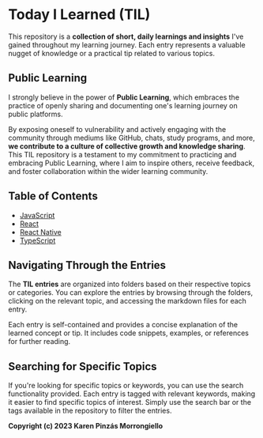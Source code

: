 # Today I Learned (TIL)

This repository is a **collection of short, daily learnings and insights** I've gained throughout my learning journey. Each entry represents a valuable nugget of knowledge or a practical tip related to various topics.

## Public Learning

I strongly believe in the power of **Public Learning**, which embraces the practice of openly sharing and documenting one's learning journey on public platforms. 

By exposing oneself to vulnerability and actively engaging with the community through mediums like GitHub, chats, study programs, and more, **we contribute to a culture of collective growth and knowledge sharing**. This TIL repository is a testament to my commitment to practicing and embracing Public Learning, where I aim to inspire others, receive feedback, and foster collaboration within the wider learning community.

## Table of Contents

- [JavaScript](#javascript)
- [React](#react)
- [React Native](#python)
- [TypeScript](#git)

## Navigating Through the Entries

The **TIL entries** are organized into folders based on their respective topics or categories. You can explore the entries by browsing through the folders, clicking on the relevant topic, and accessing the markdown files for each entry.

Each entry is self-contained and provides a concise explanation of the learned concept or tip. It includes code snippets, examples, or references for further reading.

## Searching for Specific Topics

If you're looking for specific topics or keywords, you can use the search functionality provided. Each entry is tagged with relevant keywords, making it easier to find specific topics of interest. Simply use the search bar or the tags available in the repository to filter the entries.


**Copyright (c) 2023 Karen Pinzás Morrongiello**
